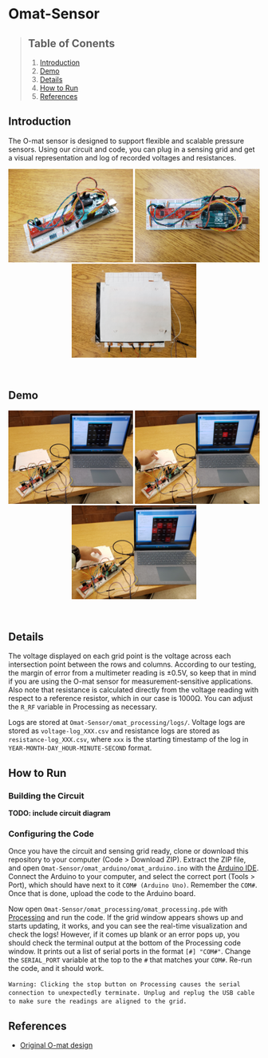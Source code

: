 # Omat-Sensor

> ## Table of Conents
> 1. [Introduction](#introduction)
> 1. [Demo](#demo)
> 1. [Details](#details)
> 1. [How to Run](#how-to-run)
> 1. [References](#references)

## Introduction

The O-mat sensor is designed to support flexible and scalable pressure sensors. Using our circuit and code, you can plug in a sensing grid and get a visual representation and log of recorded voltages and resistances.

<p align="middle">
    <img src="res/circuit1.jpg" width="250px">
    <img src="res/circuit2.jpg" width="250px">
    <img src="res/grid1.jpg" width="250px">
</p>

<br>

## Demo

<p align="middle">
    <img src="res/demo1.jpg" width="250px">
    <img src="res/demo2.jpg" width="250px">
    <img src="res/demo3.jpg" width="250px">
</p>

<br>

## Details
The voltage displayed on each grid point is the voltage across each intersection point between the rows and columns. According to our testing, the margin of error from a multimeter reading is &#xB1;0.5V, so keep that in mind if you are using the O-mat sensor for measurement-sensitive applications. Also note that resistance is calculated directly from the voltage reading with respect to a reference resistor, which in our case is 1000&#8486;. You can adjust the `R_RF` variable in Processing as necessary.

Logs are stored at `Omat-Sensor/omat_processing/logs/`. Voltage logs are stored as `voltage-log_XXX.csv` and resistance logs are stored as `resistance-log_XXX.csv`, where `xxx` is the starting timestamp of the log in `YEAR-MONTH-DAY_HOUR-MINUTE-SECOND` format.

## How to Run

### Building the Circuit

**TODO: include circuit diagram**

### Configuring the Code

Once you have the circuit and sensing grid ready, clone or download this repository to your computer (Code > Download ZIP). Extract the ZIP file, and open `Omat-Sensor/omat_arduino/omat_arduino.ino` with the [Arduino IDE](https://www.arduino.cc/en/software). Connect the Arduino to your computer, and select the correct port (Tools > Port), which should have next to it `COM# (Arduino Uno)`. Remember the `COM#`. Once that is done, upload the code to the Arduino board.

Now open `Omat-Sensor/omat_processing/omat_processing.pde` with [Processing](https://processing.org/download) and run the code. If the grid window appears shows up and starts updating, it works, and you can see the real-time visualization and check the logs! However, if it comes up blank or an error pops up, you should check the terminal output at the bottom of the Processing code window. It prints out a list of serial ports in the format `[#] "COM#"`. Change the `SERIAL_PORT` variable at the top to the `#` that matches your `COM#`. Re-run the code, and it should work.

`Warning: Clicking the stop button on Processing causes the serial connection to unexpectedly terminate. Unplug and replug the USB cable to make sure the readings are aligned to the grid.`

## References

* [Original O-mat design](https://www.instructables.com/O-mat/)

<!---
The Arduino sends serial data into a port in the computer, which triggers Processing's serialEvent(), from which we can display the locations and magnitudes of pressure. 
--->
